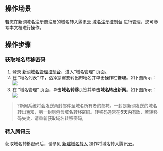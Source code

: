 ## 操作场景
若您在新网域名注册商注册的域名转入腾讯云 [域名注册控制台](https://console.cloud.tencent.com/domain/) 进行管理，您可参考本文档进行操作。

## 操作步骤

### 获取域名转移密码
1. 登录 [新网域名管理控制台](http://domain.xinnet.com/#domain/manage)，进入“域名管理” 页面。
2. 在 “域名列表” 中，选择您需要转出的域名并单击操作栏**管理**。如下图所示：
![](https://main.qcloudimg.com/raw/3b8c688e206ace0af1b7824bc6148c1b.png)
3. 在 “域名管理” 页面，单击**域名转移**页签并单击**域名转出新网**。如下图所示：
![](https://main.qcloudimg.com/raw/fd2b2f4f7d6f7323d2da102a7dfb8900.png)
>?新网系统将会发送两封邮件至域名所有者的邮箱。一封是新网发送的域名转出通知，另一封则包含域名转移密码。转移码通常在**5天内**有效，若转移码失效，请重新获取域名转移密码。


### 转入腾讯云
获取域名转移密码后，请参见 [新建域名转入](https://cloud.tencent.com/document/product/242/3645#.E6.96.B0.E5.BB.BA.E5.9F.9F.E5.90.8D.E8.BD.AC.E5.85.A5) 操作将域名转入腾讯云。
